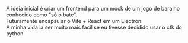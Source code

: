 A ideia inicial é criar um frontend para um mock de um jogo de baralho conhecido como "só o bate".
<br>
Futuramente encapsular o Vite + React em um Electron.
<br>
A minha vida ia ser muito mais facil se eu tivesse decidido usar o ctk do python